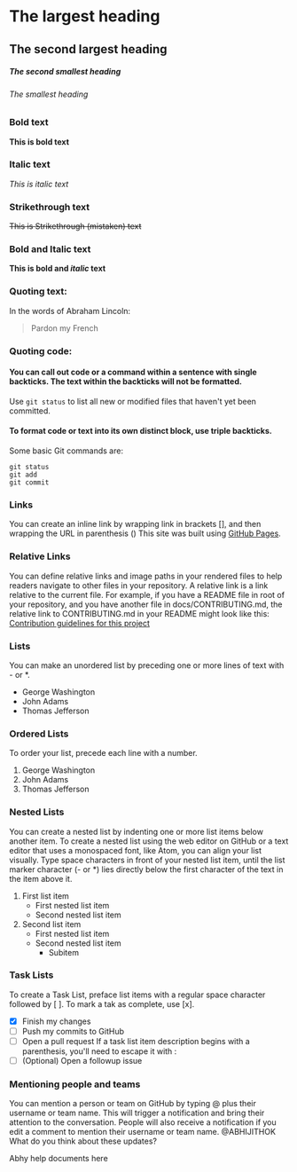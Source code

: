 # The largest heading
## The second largest heading
##### The second smallest heading
###### The smallest heading

### Bold text
**This is bold text**

### Italic text
*This is italic text*

### Strikethrough text
~~This is Strikethrough (mistaken) text~~

### Bold and Italic text
**This is bold and _italic_ text**

### Quoting text:
In the words of Abraham Lincoln:
> Pardon my French

### Quoting code:
#### You can call out code or a command within a sentence with single backticks. The text within the backticks will not be formatted.
Use `git status` to list all new or modified files that haven't yet been committed.
#### To format code or text into its own distinct block, use triple backticks.
Some basic Git commands are:
```
git status
git add
git commit
```

### Links
You can create an inline link by wrapping link in brackets [], and then wrapping the URL in parenthesis ()
This site was built using [GitHub Pages](https://pages.github.com/).

### Relative Links
You can define relative links and image paths in your rendered files to help readers navigate to other files in your repository.
A relative link is a link relative to the current file. 
For example, if you have a README file in root of your repository, and you have another file in docs/CONTRIBUTING.md, 
the relative link to CONTRIBUTING.md in your README might look like this:
[Contribution guidelines for this project](docs/ConsoleApp2Readme.md)

### Lists
You can make an unordered list by preceding one or more lines of text with - or *.
- George Washington
- John Adams
- Thomas Jefferson


### Ordered Lists
To order your list, precede each line with a number.
1. George Washington
2. John Adams
3. Thomas Jefferson

### Nested Lists
You can create a nested list by indenting one or more list items below another item.
To create a nested list using the web editor on GitHub or a text editor that uses a monospaced font, like Atom, 
you can align your list visually. Type space characters in front of your nested list item, 
until the list marker character (- or *) lies directly below the first character of the text in the item above it.
1. First list item
   - First nested list item
   - Second nested list item
2. Second list item
   - First nested list item
   - Second nested list item
     - Subitem

### Task Lists
To create a Task List, preface list items with a regular space character followed by [ ]. To mark a tak as complete, use [x].
- [x] Finish my changes
- [ ] Push my commits to GitHub
- [ ] Open a pull request
If a task list item description begins with a parenthesis, you'll need to escape it with \:
- [ ] \(Optional) Open a followup issue

### Mentioning people and teams
You can mention a person or team on GitHub by typing @ plus their username or team name. 
This will trigger a notification and bring their attention to the conversation. 
People will also receive a notification if you edit a comment to mention their username or team name.
@ABHIJITHOK What do you think about these updates?





Abhy help documents here

